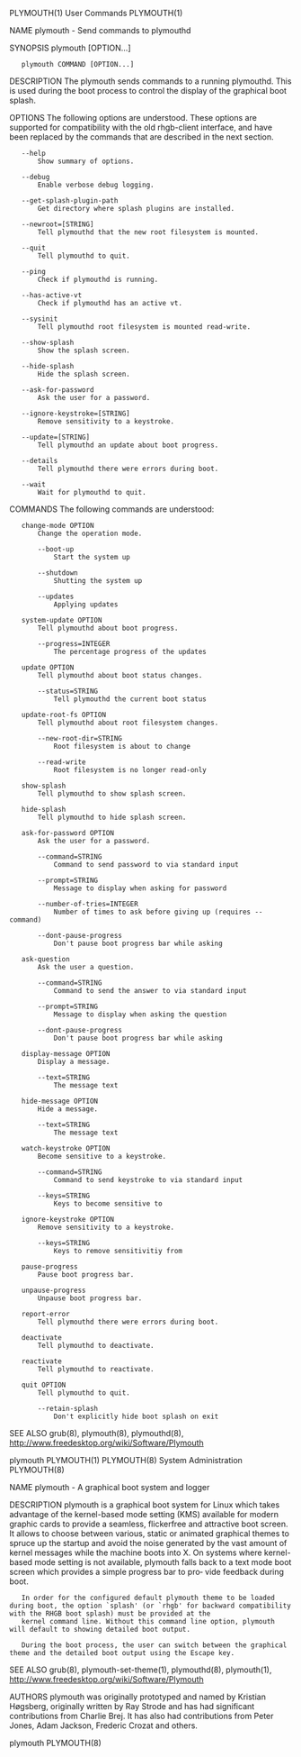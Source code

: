 PLYMOUTH(1)                                                                                  User Commands                                                                                 PLYMOUTH(1)

NAME
       plymouth - Send commands to plymouthd

SYNOPSIS
       plymouth [OPTION...]

       plymouth COMMAND [OPTION...]

DESCRIPTION
       The plymouth sends commands to a running plymouthd. This is used during the boot process to control the display of the graphical boot splash.

OPTIONS
       The following options are understood. These options are supported for compatibility with the old rhgb-client interface, and have been replaced by the commands that are described in the next
       section.

       --help
           Show summary of options.

       --debug
           Enable verbose debug logging.

       --get-splash-plugin-path
           Get directory where splash plugins are installed.

       --newroot=[STRING]
           Tell plymouthd that the new root filesystem is mounted.

       --quit
           Tell plymouthd to quit.

       --ping
           Check if plymouthd is running.

       --has-active-vt
           Check if plymouthd has an active vt.

       --sysinit
           Tell plymouthd root filesystem is mounted read-write.

       --show-splash
           Show the splash screen.

       --hide-splash
           Hide the splash screen.

       --ask-for-password
           Ask the user for a password.

       --ignore-keystroke=[STRING]
           Remove sensitivity to a keystroke.

       --update=[STRING]
           Tell plymouthd an update about boot progress.

       --details
           Tell plymouthd there were errors during boot.

       --wait
           Wait for plymouthd to quit.

COMMANDS
       The following commands are understood:

       change-mode OPTION
           Change the operation mode.

           --boot-up
               Start the system up

           --shutdown
               Shutting the system up

           --updates
               Applying updates

       system-update OPTION
           Tell plymouthd about boot progress.

           --progress=INTEGER
               The percentage progress of the updates

       update OPTION
           Tell plymouthd about boot status changes.

           --status=STRING
               Tell plymouthd the current boot status

       update-root-fs OPTION
           Tell plymouthd about root filesystem changes.

           --new-root-dir=STRING
               Root filesystem is about to change

           --read-write
               Root filesystem is no longer read-only

       show-splash
           Tell plymouthd to show splash screen.

       hide-splash
           Tell plymouthd to hide splash screen.

       ask-for-password OPTION
           Ask the user for a password.

           --command=STRING
               Command to send password to via standard input

           --prompt=STRING
               Message to display when asking for password

           --number-of-tries=INTEGER
               Number of times to ask before giving up (requires --command)

           --dont-pause-progress
               Don't pause boot progress bar while asking

       ask-question
           Ask the user a question.

           --command=STRING
               Command to send the answer to via standard input

           --prompt=STRING
               Message to display when asking the question

           --dont-pause-progress
               Don't pause boot progress bar while asking

       display-message OPTION
           Display a message.

           --text=STRING
               The message text

       hide-message OPTION
           Hide a message.

           --text=STRING
               The message text

       watch-keystroke OPTION
           Become sensitive to a keystroke.

           --command=STRING
               Command to send keystroke to via standard input

           --keys=STRING
               Keys to become sensitive to

       ignore-keystroke OPTION
           Remove sensitivity to a keystroke.

           --keys=STRING
               Keys to remove sensitivitiy from

       pause-progress
           Pause boot progress bar.

       unpause-progress
           Unpause boot progress bar.

       report-error
           Tell plymouthd there were errors during boot.

       deactivate
           Tell plymouthd to deactivate.

       reactivate
           Tell plymouthd to reactivate.

       quit OPTION
           Tell plymouthd to quit.

           --retain-splash
               Don't explicitly hide boot splash on exit

SEE ALSO
       grub(8), plymouth(8), plymouthd(8), http://www.freedesktop.org/wiki/Software/Plymouth

plymouth                                                                                                                                                                                   PLYMOUTH(1)
PLYMOUTH(8)                                                                              System Administration                                                                             PLYMOUTH(8)

NAME
       plymouth - A graphical boot system and logger

DESCRIPTION
       plymouth is a graphical boot system for Linux which takes advantage of the kernel-based mode setting (KMS) available for modern graphic cards to provide a seamless, flickerfree and attractive
       boot screen. It allows to choose between various, static or animated graphical themes to spruce up the startup and avoid the noise generated by the vast amount of kernel messages while the
       machine boots into X. On systems where kernel-based mode setting is not available, plymouth falls back to a text mode boot screen which provides a simple progress bar to pro‐ vide feedback
       during boot.

       In order for the configured default plymouth theme to be loaded during boot, the option `splash' (or `rhgb' for backward compatibility with the RHGB boot splash) must be provided at the
       kernel command line. Without this command line option, plymouth will default to showing detailed boot output.

       During the boot process, the user can switch between the graphical theme and the detailed boot output using the Escape key.

SEE ALSO
       grub(8), plymouth-set-theme(1), plymouthd(8), plymouth(1), http://www.freedesktop.org/wiki/Software/Plymouth

AUTHORS
       plymouth was originally prototyped and named by Kristian Høgsberg, originally written by Ray Strode and has had significant contributions from Charlie Brej. It has also had contributions from
       Peter Jones, Adam Jackson, Frederic Crozat and others.

plymouth                                                                                                                                                                                   PLYMOUTH(8)

